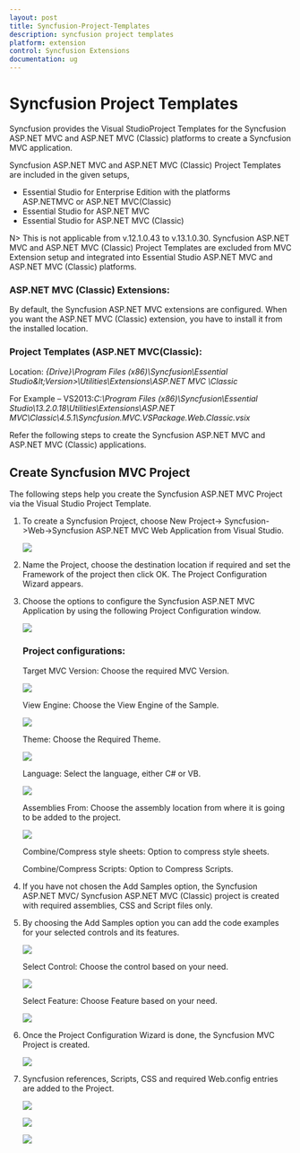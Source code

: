 ```yaml
---
layout: post
title: Syncfusion-Project-Templates
description: syncfusion project templates
platform: extension
control: Syncfusion Extensions
documentation: ug
---
```


# Syncfusion Project Templates

Syncfusion provides the Visual StudioProject Templates for the Syncfusion ASP.NET MVC and ASP.NET MVC (Classic) platforms to create a Syncfusion MVC application. 

Syncfusion ASP.NET MVC and ASP.NET MVC (Classic) Project Templates are included in the given setups,

* Essential Studio for Enterprise Edition with the platforms ASP.NETMVC or ASP.NET MVC(Classic)
* Essential Studio for ASP.NET MVC
* Essential Studio for ASP.NET MVC (Classic)
 
N> This is not applicable from v.12.1.0.43 to v.13.1.0.30. Syncfusion ASP.NET MVC and ASP.NET MVC (Classic) Project Templates are excluded from MVC Extension setup and integrated into Essential Studio ASP.NET MVC and ASP.NET MVC (Classic) platforms. 

### ASP.NET MVC (Classic) Extensions:

By default, the Syncfusion ASP.NET MVC extensions are configured. When you want the ASP.NET MVC (Classic) extension, you have to install it from the installed location.

### Project Templates (ASP.NET MVC(Classic):

   Location: _{Drive}\Program Files (x86)\Syncfusion\Essential Studio\&lt;Version&gt;\Utilities\Extensions\ASP.NET MVC \Classic_

For Example – VS2013:_C:\Program Files (x86)\Syncfusion\Essential Studio\13.2.0.18\Utilities\Extensions\ASP.NET MVC\Classic\4.5.1\Syncfusion.MVC.VSPackage.Web.Classic.vsix_

Refer the following steps to create the Syncfusion ASP.NET MVC and ASP.NET MVC (Classic) applications.

## Create Syncfusion MVC Project

The following steps help you create the Syncfusion ASP.NET MVC Project via the Visual Studio Project Template.

1. To create a Syncfusion Project, choose New Project-> Syncfusion->Web->Syncfusion ASP.NET MVC Web Application from Visual Studio.



   ![](Create-Syncfusion-MVC-Project_images/Create-Syncfusion-MVC-Project_img1.png)


2. Name the Project, choose the destination location if required and set the Framework of the project then click OK. The Project Configuration Wizard appears.     
3. Choose the options to configure the Syncfusion ASP.NET MVC Application by using the following Project Configuration window.



   ![](Create-Syncfusion-MVC-Project_images/Create-Syncfusion-MVC-Project_img2.png)



   ### Project configurations:

   Target MVC Version: Choose the required MVC Version. 



   ![](Create-Syncfusion-MVC-Project_images/Create-Syncfusion-MVC-Project_img3.png)


   View Engine: Choose the View Engine of the Sample. 



   ![](Create-Syncfusion-MVC-Project_images/Create-Syncfusion-MVC-Project_img4.png)



   Theme: Choose the Required Theme.



   ![](Create-Syncfusion-MVC-Project_images/Create-Syncfusion-MVC-Project_img5.png)



   Language: Select the language, either C# or VB.



   ![](Create-Syncfusion-MVC-Project_images/Create-Syncfusion-MVC-Project_img6.png)


   Assemblies From: Choose the assembly location from where it is going to be added to the project.



   ![](Create-Syncfusion-MVC-Project_images/Create-Syncfusion-MVC-Project_img7.png)



   Combine/Compress style sheets: Option to compress style sheets.

   Combine/Compress Scripts: Option to Compress Scripts.

4. If you have not chosen the Add Samples option, the Syncfusion ASP.NET MVC/ Syncfusion ASP.NET MVC (Classic) project is created with required assemblies, CSS and Script files only.
5. By choosing the Add Samples option you can add the code examples for your selected controls and its features.

   ![](Create-Syncfusion-MVC-Project_images/Create-Syncfusion-MVC-Project_img8.png)



   Select Control: Choose the control based on your need.



   ![](Create-Syncfusion-MVC-Project_images/Create-Syncfusion-MVC-Project_img9.png)



   Select Feature: Choose Feature based on your need.



   ![](Create-Syncfusion-MVC-Project_images/Create-Syncfusion-MVC-Project_img10.png)



6. Once the Project Configuration Wizard is done, the Syncfusion MVC Project is created.



   ![](Create-Syncfusion-MVC-Project_images/Create-Syncfusion-MVC-Project_img11.png)


7. Syncfusion references, Scripts, CSS and required Web.config entries are added to the Project.



   ![](Create-Syncfusion-MVC-Project_images/Create-Syncfusion-MVC-Project_img12.png)





   ![](Create-Syncfusion-MVC-Project_images/Create-Syncfusion-MVC-Project_img13.png)





   ![](Create-Syncfusion-MVC-Project_images/Create-Syncfusion-MVC-Project_img14.png)






